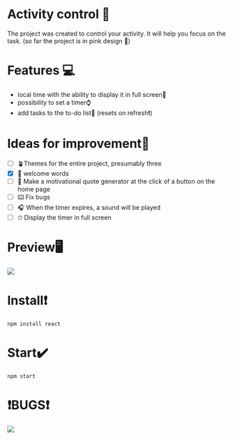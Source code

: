# Activity control 📑
The project was created to control your activity. It will help you focus on the task. (so far the project is in pink design 🌸)

# Features 💻
* local time with the ability to display it in full screen🌿
* possibility to set a timer⌚️
* add tasks to the to-do list📝 (resets on refresh❗️)

# Ideas for improvement📌
- [ ] 🪴Themes for the entire project, presumably three 
- [x] 🧃 welcome words
- [ ] 📒 Make a motivational quote generator at the click of a button on the home page
- [ ] ⌨️ Fix bugs
- [ ] 🎧 When the timer expires, a sound will be played
- [ ] ⏱ Display the timer in full screen

# Preview🖥
![](Project2.gif)

# Install❗️

```
npm install react
```

# Start✔️
```
npm start
```



# ❗️BUGS❗️
![](Project3.gif)

